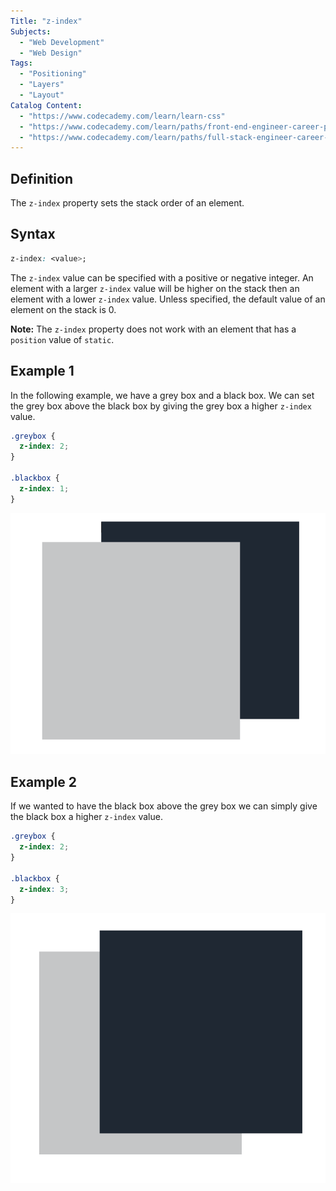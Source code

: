 ```yaml
---
Title: "z-index"
Subjects:
  - "Web Development"
  - "Web Design"
Tags:
  - "Positioning"
  - "Layers"
  - "Layout"
Catalog Content:
  - "https://www.codecademy.com/learn/learn-css"
  - "https://www.codecademy.com/learn/paths/front-end-engineer-career-path"
  - "https://www.codecademy.com/learn/paths/full-stack-engineer-career-path"
---
```


## Definition 

The `z-index` property sets the stack order of an element.

## Syntax

```css
z-index: <value>;
```
The `z-index` value can be specified with a positive or negative integer. An element with a larger `z-index` value will be higher on the stack then an element with a lower `z-index` value. Unless specified, the default value of an element on the stack is 0.

**Note:** The `z-index` property does not work with an element that has a `position` value of `static`.  


## Example 1

In the following example, we have a grey box and a black box. We can set the grey box above the black box by giving the grey box a higher `z-index` value. 

```css
.greybox {
  z-index: 2; 
}

.blackbox {
  z-index: 1; 
}
```
![grey box above black box](z-index.png)

## Example 2

If we wanted to have the black box above the grey box we can simply give the black box a higher `z-index` value.

```css
.greybox {
  z-index: 2; 
}

.blackbox {
  z-index: 3; 
}
```
![black box above grey box](z-index-2.png)